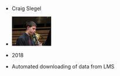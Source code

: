 * Craig Slegel

* <img src="ProfilePic.jpg" alt="Profile Picture" height="80">

* 2018

* Automated downloading of data from LMS


